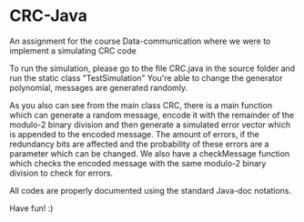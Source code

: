 # CRC-Java
An assignment for the course Data-communication where we were to implement a simulating CRC code

To run the simulation, please go to the file CRC.java in the source folder and run the static class "TestSimulation"
You're able to change the generator polynomial, messages are generated randomly.

As you also can see from the main class CRC, there is a main function which can generate a random message, encode it with the remainder of the modulo-2 binary division and then generate a simulated error vector which is appended to the encoded message. The amount of errors, if the redundancy bits are affected and the probability of these errors are a parameter which can be changed. We also have a checkMessage function which checks the encoded message with the same modulo-2 binary division to check for errors.

All codes are properly documented using the standard Java-doc notations.

Have fun! :)
